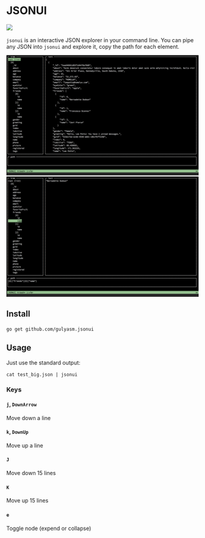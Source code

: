 # JSONUI
![](https://travis-ci.org/gulyasm/jsonui.svg?branch=master)

`jsonui` is an interactive JSON explorer in your command line. You can pipe any JSON into `jsonui` and explore it, copy the path for each element.

![](img/screenshot1.png)
![](img/screenshot2.png)

## Install
`go get github.com/gulyasm.jsonui`

## Usage
Just use the standard output:
```
cat test_big.json | jsonui
```

### Keys

#### `j`, `DownArrow`
Move down a line

#### `k`, `DownUp`
Move up a line

#### `J`
Move down 15 lines

#### `K`
Move up 15 lines

#### `e`
Toggle node (expend or collapse)
